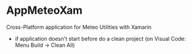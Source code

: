 # AppMeteoXam
Cross-Platform application for Meteo Utilities with Xamarin

- if application doesn't start before do a clean project (on Visual Code: Menu Build -> Clean All)
